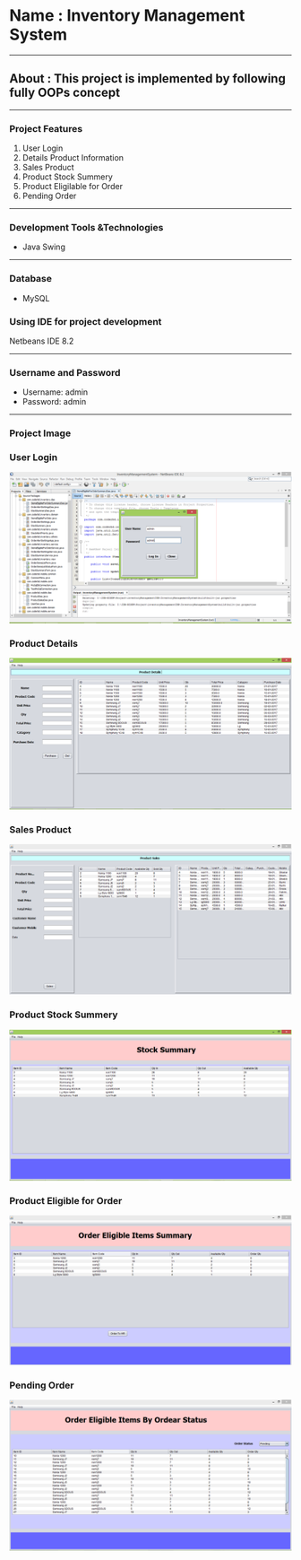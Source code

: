 <h1>Name : Inventory Management System</h1>
<hr/>

<h2>About : This project is implemented by following fully OOPs concept</h1>
<hr/>

<h3>Project Features</h3>
<ol>
  <li>User Login</li>
  <li>Details Product Information</li>
  <li>Sales Product</li>
  <li>Product Stock Summery</li>
  <li>Product Eligilable for Order</li>  
  <li>Pending Order</li>
</ol>

<hr/>
<h3>Development Tools &Technologies</h3>
<ul>
  <li>Java Swing</li>
</ul>

<hr/>
<h3>Database</h3>
<ul>
  <li>MySQL</li>
</ul>

</hr>
<h3>Using IDE for project development</h3>
 Netbeans IDE 8.2
<hr/>

</hr>
<h3>Username and Password</h3>
 <ul>
  <li>Username: admin</li>
  <li>Password: admin</li>
 </ul>
<hr/>

<h3>Project Image</h3>

</hr>
<h3>User Login</h3>
<img src="Image/user_login.PNG">

</hr>
<h3>Product Details</h3>
<img src="Image/2_product_details.PNG">

</hr>
<h3>Sales Product</h3>
<img src="Image/3_sales_product.PNG">

</hr>
<h3>Product Stock Summery</h3>
<img src="Image/4_stock_summery.PNG">

</hr>
<h3>Product Eligible for Order</h3>
<img src="Image/5_order_eligible.PNG">

</hr>
<h3>Pending Order</h3>
<img src="Image/6_pending_order.PNG">
